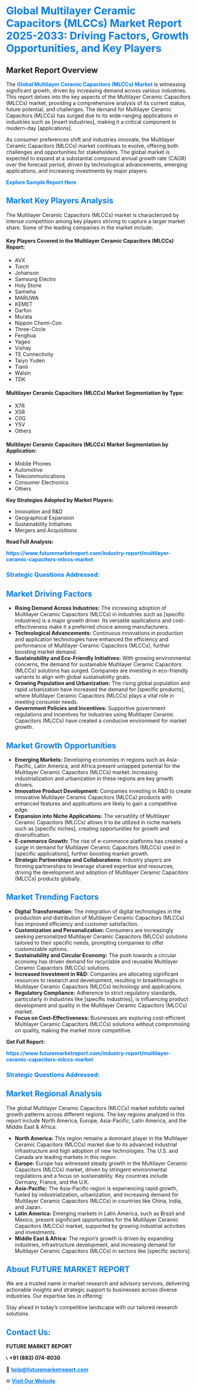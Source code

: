 <h1 style="color: #007BFF;">Global Multilayer Ceramic Capacitors (MLCCs) Market Report 2025-2033: Driving Factors, Growth Opportunities, and Key Players</h1>

<section id="overview">
<h2>Market Report Overview</h2>
<p>The <a href="https://www.futuremarketreport.com/industry-report/multilayer-ceramic-capacitors-mlccs-market" style="color: #007BFF; text-decoration: none;"><strong>Global Multilayer Ceramic Capacitors (MLCCs) Market</strong></a> is witnessing significant growth, driven by increasing demand across various industries. This report delves into the key aspects of the Multilayer Ceramic Capacitors (MLCCs) market, providing a comprehensive analysis of its current status, future potential, and challenges. The demand for Multilayer Ceramic Capacitors (MLCCs) has surged due to its wide-ranging applications in industries such as [insert industries], making it a critical component in modern-day [applications].</p>
<p>As consumer preferences shift and industries innovate, the Multilayer Ceramic Capacitors (MLCCs) market continues to evolve, offering both challenges and opportunities for stakeholders. The global market is expected to expand at a substantial compound annual growth rate (CAGR) over the forecast period, driven by technological advancements, emerging applications, and increasing investments by major players.</p>
</section>

<section id="overview">
<p><a href="https://www.futuremarketreport.com/request-sample/reportId=81592" style="color: #007BFF; text-decoration: none;"><strong>Explore Sample Report Here</strong></a></p>
</section>

<section id="key-players">
<h2 style="color: #007BFF;">Market Key Players Analysis</h2>
<p>The Multilayer Ceramic Capacitors (MLCCs) market is characterized by intense competition among key players striving to capture a larger market share. Some of the leading companies in the market include:</p>
<h4>Key Players Covered in the Multilayer Ceramic Capacitors (MLCCs) Report:</h4>
<ul><li>AVX</li><li>Torch</li><li>Johanson</li><li>Samsung Electro</li><li>Holy Stone</li><li>Samwha</li><li>MARUWA</li><li>KEMET</li><li>Darfon</li><li>Murata</li><li>Nippon Chemi-Con</li><li>Three-Circle</li><li>Fenghua</li><li>Yageo</li><li>Vishay</li><li>TE Connectivity</li><li>Taiyo Yuden</li><li>Tianli</li><li>Walsin</li><li>TDK</li></ul>
<h4>Multilayer Ceramic Capacitors (MLCCs) Market Segmentation by Type:</h4>
<ul><li>X7R</li><li>X5R</li><li>C0G</li><li>Y5V</li><li>Others</li></ul>

<h4>Multilayer Ceramic Capacitors (MLCCs) Market Segmentation by Application:</h4>
<ul><li>Mobile Phones</li><li>Automotive</li><li>Telecommunications</li><li>Consumer Electronics</li><li>Others</li></ul>
<p><strong>Key Strategies Adopted by Market Players:</strong></p>
<ul>
<li>Innovation and R&D</li>
<li>Geographical Expansion</li>
<li>Sustainability Initiatives</li>
<li>Mergers and Acquisitions</li>
</ul>
</section>

<section>
<p><strong>Read Full Analysis: </strong></p><a href="https://www.futuremarketreport.com/industry-report/multilayer-ceramic-capacitors-mlccs-market" style="color: #007BFF; text-decoration: none;"><strong>https://www.futuremarketreport.com/industry-report/multilayer-ceramic-capacitors-mlccs-market</strong></a>
<h3 style="color: #007BFF;">Strategic Questions Addressed:</h3>
</section>

<section id="driving-factors">
<h2 style="color: #007BFF;">Market Driving Factors</h2>
<ul>
<li><strong>Rising Demand Across Industries:</strong> The increasing adoption of Multilayer Ceramic Capacitors (MLCCs) in industries such as [specific industries] is a major growth driver. Its versatile applications and cost-effectiveness make it a preferred choice among manufacturers.</li>
<li><strong>Technological Advancements:</strong> Continuous innovations in production and application technologies have enhanced the efficiency and performance of Multilayer Ceramic Capacitors (MLCCs), further boosting market demand.</li>
<li><strong>Sustainability and Eco-Friendly Initiatives:</strong> With growing environmental concerns, the demand for sustainable Multilayer Ceramic Capacitors (MLCCs) solutions has surged. Companies are investing in eco-friendly variants to align with global sustainability goals.</li>
<li><strong>Growing Population and Urbanization:</strong> The rising global population and rapid urbanization have increased the demand for [specific products], where Multilayer Ceramic Capacitors (MLCCs) plays a vital role in meeting consumer needs.</li>
<li><strong>Government Policies and Incentives:</strong> Supportive government regulations and incentives for industries using Multilayer Ceramic Capacitors (MLCCs) have created a conducive environment for market growth.</li>
</ul>
</section>

<section id="growth-opportunities">
<h2 style="color: #007BFF;">Market Growth Opportunities</h2>
<ul>
<li><strong>Emerging Markets:</strong> Developing economies in regions such as Asia-Pacific, Latin America, and Africa present untapped potential for the Multilayer Ceramic Capacitors (MLCCs) market. Increasing industrialization and urbanization in these regions are key growth drivers.</li>
<li><strong>Innovative Product Development:</strong> Companies investing in R&D to create innovative Multilayer Ceramic Capacitors (MLCCs) products with enhanced features and applications are likely to gain a competitive edge.</li>
<li><strong>Expansion into Niche Applications:</strong> The versatility of Multilayer Ceramic Capacitors (MLCCs) allows it to be utilized in niche markets such as [specific niches], creating opportunities for growth and diversification.</li>
<li><strong>E-commerce Growth:</strong> The rise of e-commerce platforms has created a surge in demand for Multilayer Ceramic Capacitors (MLCCs) used in [specific applications], further boosting market growth.</li>
<li><strong>Strategic Partnerships and Collaborations:</strong> Industry players are forming partnerships to leverage shared expertise and resources, driving the development and adoption of Multilayer Ceramic Capacitors (MLCCs) products globally.</li>
</ul>
</section>

<section id="trending-factors">
<h2 style="color: #007BFF;">Market Trending Factors</h2>
<ul>
<li><strong>Digital Transformation:</strong> The integration of digital technologies in the production and distribution of Multilayer Ceramic Capacitors (MLCCs) has improved efficiency and customer satisfaction.</li>
<li><strong>Customization and Personalization:</strong> Consumers are increasingly seeking personalized Multilayer Ceramic Capacitors (MLCCs) solutions tailored to their specific needs, prompting companies to offer customizable options.</li>
<li><strong>Sustainability and Circular Economy:</strong> The push towards a circular economy has driven demand for recyclable and reusable Multilayer Ceramic Capacitors (MLCCs) solutions.</li>
<li><strong>Increased Investment in R&D:</strong> Companies are allocating significant resources to research and development, resulting in breakthroughs in Multilayer Ceramic Capacitors (MLCCs) technology and applications.</li>
<li><strong>Regulatory Compliance:</strong> Adherence to strict regulatory standards, particularly in industries like [specific industries], is influencing product development and quality in the Multilayer Ceramic Capacitors (MLCCs) market.</li>
<li><strong>Focus on Cost-Effectiveness:</strong> Businesses are exploring cost-efficient Multilayer Ceramic Capacitors (MLCCs) solutions without compromising on quality, making the market more competitive.</li>
</ul>
</section>

<section>
<p><strong>Get Full Report: </strong></p><a href="https://www.futuremarketreport.com/industry-report/multilayer-ceramic-capacitors-mlccs-market" style="color: #007BFF; text-decoration: none;"><strong>https://www.futuremarketreport.com/industry-report/multilayer-ceramic-capacitors-mlccs-market</strong></a>
<h3 style="color: #007BFF;">Strategic Questions Addressed:</h3>
</section>


<section id="regional-analysis">
<h2 style="color: #007BFF;">Market Regional Analysis</h2>
<p>The global Multilayer Ceramic Capacitors (MLCCs) market exhibits varied growth patterns across different regions. The key regions analyzed in this report include North America, Europe, Asia-Pacific, Latin America, and the Middle East & Africa:</p>
<ul>
<li><strong>North America:</strong> This region remains a dominant player in the Multilayer Ceramic Capacitors (MLCCs) market due to its advanced industrial infrastructure and high adoption of new technologies. The U.S. and Canada are leading markets in this region.</li>
<li><strong>Europe:</strong> Europe has witnessed steady growth in the Multilayer Ceramic Capacitors (MLCCs) market, driven by stringent environmental regulations and a focus on sustainability. Key countries include Germany, France, and the U.K.</li>
<li><strong>Asia-Pacific:</strong> The Asia-Pacific region is experiencing rapid growth, fueled by industrialization, urbanization, and increasing demand for Multilayer Ceramic Capacitors (MLCCs) in countries like China, India, and Japan.</li>
<li><strong>Latin America:</strong> Emerging markets in Latin America, such as Brazil and Mexico, present significant opportunities for the Multilayer Ceramic Capacitors (MLCCs) market, supported by growing industrial activities and investments.</li>
<li><strong>Middle East & Africa:</strong> The region’s growth is driven by expanding industries, infrastructure development, and increasing demand for Multilayer Ceramic Capacitors (MLCCs) in sectors like [specific sectors].</li>
</ul>
</section>

<footer>
<h2 style="color: #007BFF;">About FUTURE MARKET REPORT</h2>
<p>We are a trusted name in market research and advisory services, delivering actionable insights and strategic support to businesses across diverse industries. Our expertise lies in offering:</p>

<p>Stay ahead in today’s competitive landscape with our tailored research solutions.</p>

<h2 style="color: #007BFF;">Contact Us:</h2>
<p><strong>FUTURE MARKET REPORT</strong></p>
<p>📞 <strong>+91 (883) 074-8030</strong></p>
<p>📧 <strong><a href="mailto:help@futuremarketreport.com" style="color: #007BFF;">help@futuremarketreport.com</a></strong></p>
<p>🌐 <strong><a href="https://www.futuremarketreport.com/" style="color: #007BFF;">Visit Our Website</a></strong></p>
</footer>